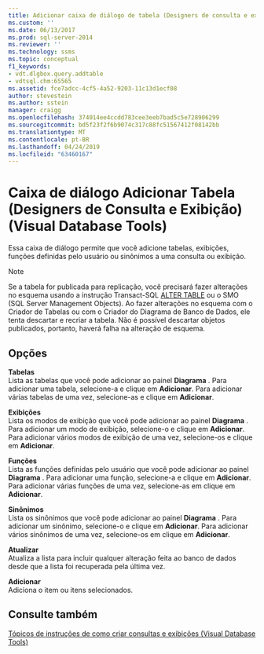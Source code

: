```yaml
---
title: Adicionar caixa de diálogo de tabela (Designers de consulta e exibição) (Visual Database Tools) | Microsoft Docs
ms.custom: ''
ms.date: 06/13/2017
ms.prod: sql-server-2014
ms.reviewer: ''
ms.technology: ssms
ms.topic: conceptual
f1_keywords:
- vdt.dlgbox.query.addtable
- vdtsql.chm:65565
ms.assetid: fce7adcc-4cf5-4a52-9203-11c13d1ecf08
author: stevestein
ms.author: sstein
manager: craigg
ms.openlocfilehash: 374014ee4ccdd783cee3eeb7bad5c5e728906299
ms.sourcegitcommit: bd5f23f2f6b9074c317c88fc51567412f08142bb
ms.translationtype: MT
ms.contentlocale: pt-BR
ms.lasthandoff: 04/24/2019
ms.locfileid: "63460167"
---
```

# <a name="add-table-dialog-box-query-and-view-designers-visual-database-tools"></a>Caixa de diálogo Adicionar Tabela (Designers de Consulta e Exibição) (Visual Database Tools)
  Essa caixa de diálogo permite que você adicione tabelas, exibições, funções definidas pelo usuário ou sinônimos a uma consulta ou exibição.  
  
> [!NOTE]  
>  Se a tabela for publicada para replicação, você precisará fazer alterações no esquema usando a instrução Transact-SQL [ALTER TABLE](/sql/t-sql/statements/alter-table-transact-sql) ou o SMO (SQL Server Management Objects). Ao fazer alterações no esquema com o Criador de Tabelas ou com o Criador do Diagrama de Banco de Dados, ele tenta descartar e recriar a tabela. Não é possível descartar objetos publicados, portanto, haverá falha na alteração de esquema.  
  
## <a name="options"></a>Opções  
 **Tabelas**  
 Lista as tabelas que você pode adicionar ao painel **Diagrama** . Para adicionar uma tabela, selecione-a e clique em **Adicionar**. Para adicionar várias tabelas de uma vez, selecione-as e clique em **Adicionar**.  
  
 **Exibições**  
 Lista os modos de exibição que você pode adicionar ao painel **Diagrama** . Para adicionar um modo de exibição, selecione-o e clique em **Adicionar**. Para adicionar vários modos de exibição de uma vez, selecione-os e clique em **Adicionar**.  
  
 **Funções**  
 Lista as funções definidas pelo usuário que você pode adicionar ao painel **Diagrama** . Para adicionar uma função, selecione-a e clique em **Adicionar**. Para adicionar várias funções de uma vez, selecione-as em clique em **Adicionar**.  
  
 **Sinônimos**  
 Lista os sinônimos que você pode adicionar ao painel **Diagrama** . Para adicionar um sinônimo, selecione-o e clique em **Adicionar**. Para adicionar vários sinônimos de uma vez, selecione-os em clique em **Adicionar**.  
  
 **Atualizar**  
 Atualiza a lista para incluir qualquer alteração feita ao banco de dados desde que a lista foi recuperada pela última vez.  
  
 **Adicionar**  
 Adiciona o item ou itens selecionados.  
  
## <a name="see-also"></a>Consulte também  
 [Tópicos de instruções de como criar consultas e exibições &#40;Visual Database Tools&#41;](visual-database-tools.md)  
  
  

